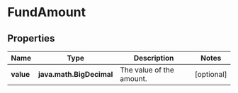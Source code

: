 

# FundAmount


## Properties

| Name | Type | Description | Notes |
|------------ | ------------- | ------------- | -------------|
|**value** | **java.math.BigDecimal** | The value of the amount. |  [optional] |



